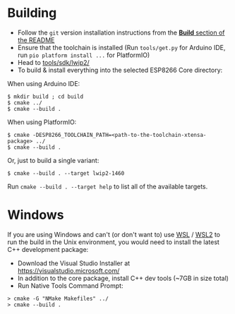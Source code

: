 # Building

- Follow the `git` version installation instructions from the [**Build** section of the README](README.md#Build)
- Ensure that the toolchain is installed (Run `tools/get.py` for Arduino IDE, run `pio platform install ...` for PlatformIO)
- Head to [tools/sdk/lwip2/](https://github.com/esp8266/Arduino/tree/master/tools/sdk/lwip2)
- To build & install everything into the selected ESP8266 Core directory:

When using Arduino IDE:
```
$ mkdir build ; cd build
$ cmake ../
$ cmake --build .
```

When using PlatformIO:
```
$ cmake -DESP8266_TOOLCHAIN_PATH=<path-to-the-toolchain-xtensa-package> ../
$ cmake --build .
```

Or, just to build a single variant:
```
$ cmake --build . --target lwip2-1460
```

Run `cmake --build . --target help` to list all of the available targets.

# Windows

If you are using Windows and can't (or don't want to) use [WSL](https://docs.microsoft.com/en-us/windows/wsl/install-win10) / [WSL2](https://docs.microsoft.com/en-us/windows/wsl/wsl2-install) to run the build in the Unix environment, you would need to install the latest C++ development package:

- Download the Visual Studio Installer at https://visualstudio.microsoft.com/
- In addition to the core package, install C++ dev tools (~7GB in size total)
- Run Native Tools Command Prompt:
```
> cmake -G "NMake Makefiles" ../
> cmake --build .
```

